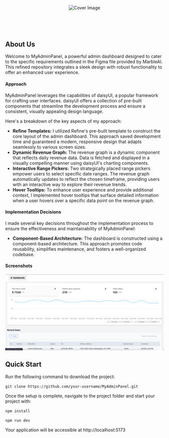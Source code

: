 <div align="center" style="margin: 30px;">



![Cover Image](https://refine.ams3.cdn.digitaloceanspaces.com/blog/2023-09-06-daisy-ui-panel/daisyui.jpg "Cover Image")


<br />
<br />


<br />
</div>



## About Us
<p>Welcome to MyAdminPanel, a powerful admin dashboard designed to cater to the specific requirements outlined in the Figma file provided by MarbleAI. This refined repository integrates a sleek design with robust functionality to offer an enhanced user experience.</p>

<h4>Approach</h4>

MyAdminPanel leverages the capabilities of daisyUI, a popular framework for crafting user interfaces. daisyUI offers a collection of pre-built components that streamline the development process and ensure a consistent, visually appealing design language. 

Here's a breakdown of the key aspects of my approach:

* **Refine Templates:** I utilized Refine's pre-built template to construct the core layout of the admin dashboard. This approach saved development time and guaranteed a modern, responsive design that adapts seamlessly to various screen sizes.
* **Dynamic Revenue Graph:** The revenue graph is a dynamic component that reflects daily revenue data. Data is fetched and displayed in a visually compelling manner using daisyUI's charting components.
* **Interactive Range Pickers:** Two strategically placed range pickers empower users to select specific date ranges. The revenue graph automatically updates to reflect the chosen timeframe, providing users with an interactive way to explore their revenue trends.
* **Hover Tooltips:** To enhance user experience and provide additional context, I implemented hover tooltips that surface detailed information when a user hovers over a specific data point on the revenue graph.

<h4>Implementation Decisions</h4>

I made several key decisions throughout the implementation process to ensure the effectiveness and maintainability of MyAdminPanel:

* **Component-Based Architecture:** The dashboard is constructed using a component-based architecture. This approach promotes code reusability, simplifies maintenance, and fosters a well-organized codebase.

<h4>Screenshots</h4>

![](Project-Images/image.png)

## Quick Start

Run the following command to download the project:

```
git clone https://github.com/your-username/MyAdminPanel.git
```

Once the setup is complete, navigate to the project folder and start your project with:
```
npm install
```

```
npm run dev
```

Your application will be accessible at http://localhost:5173



